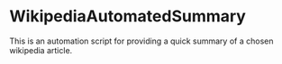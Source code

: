 # WikipediaAutomatedSummary
This is an automation script for providing a quick summary of a chosen wikipedia article. 
